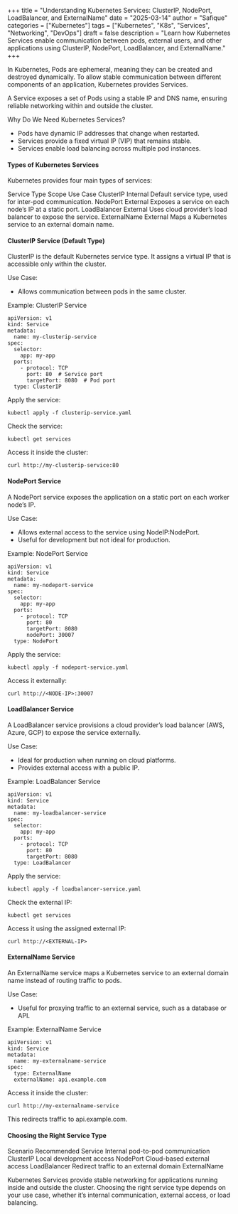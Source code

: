 +++
title = "Understanding Kubernetes Services: ClusterIP, NodePort, LoadBalancer, and ExternalName"
date = "2025-03-14"
author = "Safique"
categories = ["Kubernetes"]
tags = ["Kubernetes", "K8s", "Services", "Networking", "DevOps"]
draft = false
description = "Learn how Kubernetes Services enable communication between pods, external users, and other applications using ClusterIP, NodePort, LoadBalancer, and ExternalName."
+++

In Kubernetes, Pods are ephemeral, meaning they can be created and destroyed dynamically. To allow stable communication between different components of an application, Kubernetes provides Services.

A Service exposes a set of Pods using a stable IP and DNS name, ensuring reliable networking within and outside the cluster.

Why Do We Need Kubernetes Services?
* Pods have dynamic IP addresses that change when restarted.
* Services provide a fixed virtual IP (VIP) that remains stable.
* Services enable load balancing across multiple pod instances.

#### Types of Kubernetes Services

Kubernetes provides four main types of services:

Service Type	Scope	Use Case
ClusterIP	Internal	Default service type, used for inter-pod communication.
NodePort	External	Exposes a service on each node’s IP at a static port.
LoadBalancer	External	Uses cloud provider’s load balancer to expose the service.
ExternalName	External	Maps a Kubernetes service to an external domain name.

#### ClusterIP Service (Default Type)

ClusterIP is the default Kubernetes service type. It assigns a virtual IP that is accessible only within the cluster.

Use Case:
* Allows communication between pods in the same cluster.

Example: ClusterIP Service
```
apiVersion: v1
kind: Service
metadata:
  name: my-clusterip-service
spec:
  selector:
    app: my-app
  ports:
    - protocol: TCP
      port: 80  # Service port
      targetPort: 8080  # Pod port
  type: ClusterIP
```
Apply the service:
```
kubectl apply -f clusterip-service.yaml
```
Check the service:
```
kubectl get services
```
Access it inside the cluster:
```
curl http://my-clusterip-service:80
```
#### NodePort Service

A NodePort service exposes the application on a static port on each worker node’s IP.

Use Case:
* Allows external access to the service using NodeIP:NodePort.
* Useful for development but not ideal for production.

Example: NodePort Service
```
apiVersion: v1
kind: Service
metadata:
  name: my-nodeport-service
spec:
  selector:
    app: my-app
  ports:
    - protocol: TCP
      port: 80
      targetPort: 8080
      nodePort: 30007
  type: NodePort
```
Apply the service:
```
kubectl apply -f nodeport-service.yaml
```
Access it externally:
```
curl http://<NODE-IP>:30007
```
#### LoadBalancer Service

A LoadBalancer service provisions a cloud provider’s load balancer (AWS, Azure, GCP) to expose the service externally.

Use Case:
* Ideal for production when running on cloud platforms.
* Provides external access with a public IP.

Example: LoadBalancer Service
```
apiVersion: v1
kind: Service
metadata:
  name: my-loadbalancer-service
spec:
  selector:
    app: my-app
  ports:
    - protocol: TCP
      port: 80
      targetPort: 8080
  type: LoadBalancer
```
Apply the service:
```
kubectl apply -f loadbalancer-service.yaml
```
Check the external IP:
```
kubectl get services
```
Access it using the assigned external IP:
```
curl http://<EXTERNAL-IP>
```

#### ExternalName Service

An ExternalName service maps a Kubernetes service to an external domain name instead of routing traffic to pods.

Use Case:
* Useful for proxying traffic to an external service, such as a database or API.

Example: ExternalName Service
```
apiVersion: v1
kind: Service
metadata:
  name: my-externalname-service
spec:
  type: ExternalName
  externalName: api.example.com
```
Access it inside the cluster:
```
curl http://my-externalname-service
```
This redirects traffic to api.example.com.

#### Choosing the Right Service Type

Scenario	Recommended Service
Internal pod-to-pod communication	ClusterIP
Local development access	NodePort
Cloud-based external access	LoadBalancer
Redirect traffic to an external domain	ExternalName

Kubernetes Services provide stable networking for applications running inside and outside the cluster. Choosing the right service type depends on your use case, whether it’s internal communication, external access, or load balancing.

